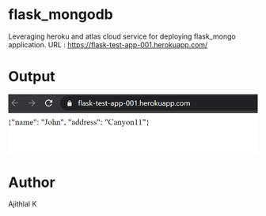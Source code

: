 # flask_mongodb

 Leveraging heroku and atlas cloud service for deploying flask_mongo application.
 URL : https://flask-test-app-001.herokuapp.com/
 
 # Output

 ![](img/output.PNG)
 
# Author
  Ajithlal K
 

